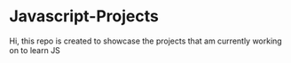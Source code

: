 # Javascript-Projects
Hi, this repo is created to showcase the projects that  am currently working on to learn JS
